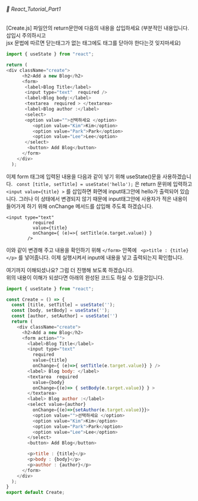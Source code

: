 ###### 🌵 React_Tutorial_Part1


[Create.js] 파일안의 return문안에 다음의 내용을 삽입하세요 (부분적인 내용입니다. 삽입시 주의하시고  
 jsx 문법에 따르면 닫는태그가 없는 태그에도 태그를 닫아야 한다는것 잊지마세요)

``` javascript
import { useState } from "react";

return (  
<div className="create">
      <h2>Add a new Blog</h2>
      <form>
       <label>Blog Title</label>
       <input type="text"  required />
       <label>Blog body:</label>
       <textarea  required > </textarea>
       <label>Blog author :</label>
       <select>
       <option value="">선택하세요 </option>
          <option value="Kim">Kim</option>
          <option value="Park">Park</option>
          <option value="Lee">Lee</option>
       </select>
        <button> Add Blog</button>
      </form>
    </div>
  );
``` 

이제  form 태그에 입력된 내용을 다음과 같이 넣기 위해   useState()문을 사용하겠습니다. 
```  const [title, setTitle] = useState('hello'); ``` 은 return 문위에 입력하고  ```
<input value={title} >``` 를 삽입하면 화면에 input태그안에 hello가 출력되어 있습니다. 그러나 이 상태에서 변경되지 않기 때문에 input태그안에 사용자가 적은 내용이 들어가게 하기 위해 onChange 메서드를 삽입해 주도록 하겠습니다.  
``` 
<input type="text" 
          required
          value={title}
          onChange={ (e)=>{ setTitle(e.target.value)} }
        />
```   
이와 같이 변경해 주고 내용을 확인하기 위해 ``` </form> ``` 안쪽에 
```  <p>title : {title}</p> ``` 를 넣어줍니다. 이제 실행시켜서 input에 내용을 넣고 출력되는지 확인합니다.    

여기까지 이해되셨나요? 그럼 더 진행해 보도록 하겠습니다.   
위의 내용이 이해가 되셨다면 아래의  완성된 코드도 하실 수 있을것입니다.  

``` javascript
import { useState } from "react";

const Create = () => {
  const [title, setTitle] = useState('');
  const [body, setBody] = useState('');
  const [author, setAuthor] = useState('')
  return (  
    <div className="create">
      <h2>Add a new Blog</h2>
      <form action="">
        <label>Blog Title</label>
        <input type="text" 
          required
          value={title}
          onChange={ (e)=>{ setTitle(e.target.value)} } />
        <label> Blog body: </label>
        <textarea  required 
          value={body}
          onChange={(e)=> { setBody(e.target.value)} } >
        </textarea>
        <label> Blog author :</label>
        <select value={author} 
          onChange={(e)=>{setAuthor(e.target.value)}}>
          <option value="">선택하세요 </option>
          <option value="Kim">Kim</option>
          <option value="Park">Park</option>
          <option value="Lee">Lee</option>
        </select>
        <button> Add Blog</button>

        <p>title : {title}</p>
        <p>body : {body}</p>
        <p>author : {author}</p>
      </form>
    </div>
  );
}
export default Create;

```



